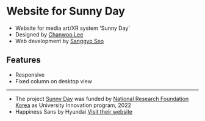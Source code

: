 # Website for Sunny Day
- Website for media art/XR system 'Sunny Day'
- Designed by [Chanwoo Lee](https://github.com/chanulee)
- Web development by [Sanggyo Seo](https://github.com/ssk7808)
## Features
- Responsive
- Fixed column on desktop view
---
- The project [Sunny Day](https://ssk7808.github.io/sunnyday/) was funded by [National Research Foundation Korea](https://www.nrf.re.kr/eng/index) as University Innovation program, 2022
- Happiness Sans by Hyundai [Visit their website](https://thehyundaifont.com)
